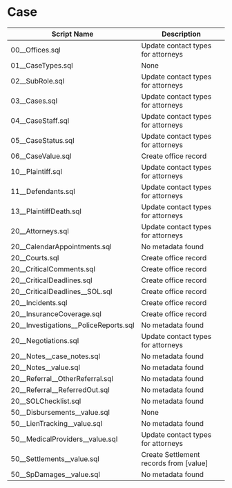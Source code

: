 # Case

| Script Name | Description |
|-------------|-------------|
| 00__Offices.sql | Update contact types for attorneys |
| 01__CaseTypes.sql | None |
| 02__SubRole.sql | Update contact types for attorneys |
| 03__Cases.sql | Update contact types for attorneys |
| 04__CaseStaff.sql | Update contact types for attorneys |
| 05__CaseStatus.sql | Update contact types for attorneys |
| 06__CaseValue.sql | Create office record |
| 10__Plaintiff.sql | Update contact types for attorneys |
| 11__Defendants.sql | Update contact types for attorneys |
| 13__PlaintiffDeath.sql | Update contact types for attorneys |
| 20__Attorneys.sql | Update contact types for attorneys |
| 20__CalendarAppointments.sql | No metadata found |
| 20__Courts.sql | Create office record |
| 20__CriticalComments.sql | Create office record |
| 20__CriticalDeadlines.sql | Create office record |
| 20__CriticalDeadlines__SOL.sql | Create office record |
| 20__Incidents.sql | Create office record |
| 20__InsuranceCoverage.sql | Create office record |
| 20__Investigations__PoliceReports.sql | No metadata found |
| 20__Negotiations.sql | Update contact types for attorneys |
| 20__Notes__case_notes.sql | No metadata found |
| 20__Notes__value.sql | No metadata found |
| 20__Referral__OtherReferral.sql | No metadata found |
| 20__Referral__ReferredOut.sql | No metadata found |
| 20__SOLChecklist.sql | No metadata found |
| 50__Disbursements__value.sql | None |
| 50__LienTracking__value.sql | No metadata found |
| 50__MedicalProviders__value.sql | Update contact types for attorneys |
| 50__Settlements__value.sql | Create Settlement records from [value] |
| 50__SpDamages__value.sql | No metadata found |
